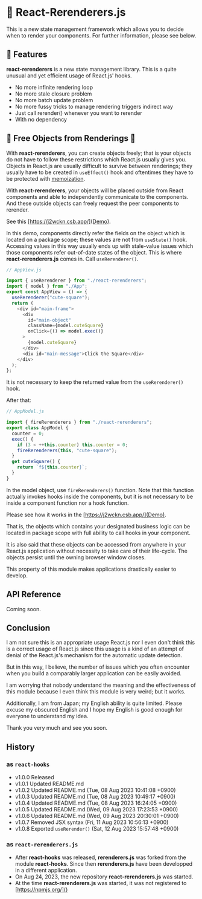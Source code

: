  🌈 React-Rerenderers.js
======================
This is a new state management framework which allows you to decide when to
render your components. For further information, please see below.

 👺 Features
---------------
**react-rerenderers** is a new state management library. This is a quite unusual
and yet efficient usage of React.js' hooks.

- No more infinite rendering loop
- No more stale closure problem
- No more batch update problem
- No more fussy tricks to manage rendering triggers indirect way
- Just call rerender() whenever you want to rerender
- With no dependency


 🗽 Free Objects from Renderings 🎊
-------------------------------------
With **react-rerenderers**, you can create objects freely; that is your objects
do not have to follow these restrictions which React.js usually gives you.
Objects in React.js are usually difficult to survive between renderings; they
usually have to be created in `useEffect()` hook and oftentimes they have to be
protected with [memoization](https://react.dev/reference/react/memo).

With **react-rerenderers**, your objects will be placed outside from React
components and able to independently communicate to the components. And these
outside objects can freely request the peer components to rerender.

See this [https://j2wckn.csb.app/](Demo).

In this demo, components directly refer the fields on the object which is
located on a package scope; these values are not from `useState()` hook.
Accessing values in this way usually ends up with stale-value issues which
those components refer out-of-date states of the object. This is where
**react-rerenderers.js** comes in. Call `useRerenderer()`.

```javascript
// AppView.js

import { useRerenderer } from "./react-rerenderers";
import { model } from "./App";
export const AppView = () => {
  useRerenderer("cute-square");
  return (
    <div id="main-frame">
      <div
        id="main-object"
        className={model.cuteSquare}
        onClick={() => model.exec()}
      >
        {model.cuteSquare}
      </div>
      <div id="main-message">Click the Square</div>
    </div>
  );
};
```

It is not necessary to keep the returned value from the `useRerenderer()` hook.

After that:

```javascript
// AppModel.js

import { fireRerenderers } from "./react-rerenderers";
export class AppModel {
  counter = 0;
  exec() {
    if (3 < ++this.counter) this.counter = 0;
    fireRerenderers(this, "cute-square");
  }
  get cuteSquare() {
    return `f${this.counter}`;
  }
}
```

In the model object, use `fireRerenderers()` function. Note that this function
actually invokes hooks inside the components, but it is not necessary to be
inside a component function nor a hook function.

Please see how it works in the [https://j2wckn.csb.app/](Demo).

That is, the objects which contains your designated business logic can be
located in package scope with full ability to call hooks in your component.

It is also said that these objects can be accessed from anywhere in your
React.js application without necessity to take care of their life-cycle. The
objects persist until the owning browser window closes.

This property of this module makes applications drastically easier to develop.


 API Reference
---------------

Coming soon.


## Conclusion  ##

I am not sure this is an appropriate usage React.js nor I even don't think this
is a correct usage of React.js since this usage is a kind of an attempt of
denial of the React.js's mechanism for the automatic update detection.

But in this way, I believe, the number of issues which you often encounter when
you build a comparably larger application can be easily avoided.

I am worrying that nobody understand the meaning and the effectiveness of this
module because I even think this module is very weird; but it works.


Additionally, I am from Japan; my English ability is quite limited. Please
excuse my obscured English and I hope my English is good enough for everyone to
understand my idea.

Thank you very much and see you soon.


## History ##

### as `react-hooks` ###

- v1.0.0 Released
- v1.0.1 Updated README.md
- v1.0.2 Updated README.md (Tue, 08 Aug 2023 10:41:08 +0900)
- v1.0.3 Updated README.md (Tue, 08 Aug 2023 10:49:17 +0900)
- v1.0.4 Updated README.md (Tue, 08 Aug 2023 16:24:05 +0900)
- v1.0.5 Updated README.md (Wed, 09 Aug 2023 17:23:53 +0900)
- v1.0.6 Updated README.md (Wed, 09 Aug 2023 20:30:01 +0900)
- v1.0.7 Removed JSX syntax (Fri, 11 Aug 2023 10:56:13 +0900)
- v1.0.8 Exported `useRerender()` (Sat, 12 Aug 2023 15:57:48 +0900)

### as `react-rerenderers.js` ###

- After **react-hooks** was released, **rerenderers.js** was forked from the
  module **react-hooks**. Since then **rerenderers.js** have been developped in
  a different application.
- On Aug 24, 2023, the new repository **react-rerenderers.js** was started.
- At the time **react-rerenderers.js** was started, it was not registered to
  [https://npmjs.org/]()



